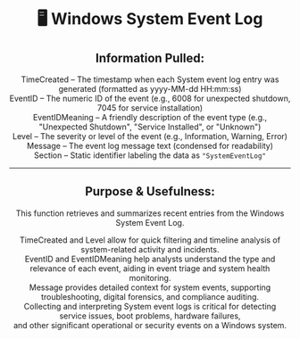 <div align="center">

# 🖥️ Windows System Event Log

## **Information Pulled:**  
TimeCreated – The timestamp when each System event log entry was generated (formatted as yyyy-MM-dd HH:mm:ss)  
EventID – The numeric ID of the event (e.g., 6008 for unexpected shutdown, 7045 for service installation)  
EventIDMeaning – A friendly description of the event type (e.g., "Unexpected Shutdown", "Service Installed", or "Unknown")  
Level – The severity or level of the event (e.g., Information, Warning, Error)  
Message – The event log message text (condensed for readability)  
Section – Static identifier labeling the data as `"SystemEventLog"`

---

## **Purpose & Usefulness:**  
This function retrieves and summarizes recent entries from the Windows System Event Log.

TimeCreated and Level allow for quick filtering and timeline analysis of system-related activity and incidents.  
EventID and EventIDMeaning help analysts understand the type and relevance of each event, aiding in event triage and system health monitoring.  
Message provides detailed context for system events, supporting troubleshooting, digital forensics, and compliance auditing.  
Collecting and interpreting System event logs is critical for detecting service issues, boot problems, hardware failures,  
and other significant operational or security events on a Windows system.

</div>
